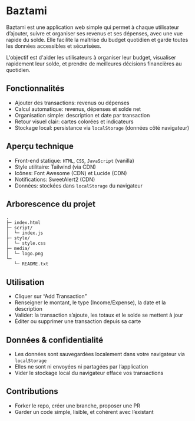 # Baztami

Baztami est une application web simple qui permet à chaque utilisateur d’ajouter, suivre et organiser ses revenus et ses dépenses, avec une vue rapide du solde. Elle facilite la maîtrise du budget quotidien et garde toutes les données accessibles et sécurisées.

L'objectif est d'aider les utilisateurs à organiser leur budget, visualiser rapidement leur solde, et prendre de meilleures décisions financières au quotidien.

## Fonctionnalités
- Ajouter des transactions: revenus ou dépenses
- Calcul automatique: revenus, dépenses et solde net
- Organisation simple: description et date par transaction
- Retour visuel clair: cartes colorées et indicateurs
- Stockage local: persistance via `localStorage` (données côté navigateur)

## Aperçu technique
- Front-end statique: `HTML`, `CSS`, `JavaScript` (vanilla)
- Style utilitaire: Tailwind (via CDN)
- Icônes: Font Awesome (CDN) et Lucide (CDN)
- Notifications: SweetAlert2 (CDN)
- Données: stockées dans `localStorage` du navigateur

## Arborescence du projet
```
.
├─ index.html
├─ script/
│  └─ index.js
├─ style/
│  └─ style.css
├─ media/
│  └─ logo.png
└─
   └─ README.txt
```


## Utilisation
- Cliquer sur “Add Transaction”
- Renseigner le montant, le type (Income/Expense), la date et la description
- Valider: la transaction s’ajoute, les totaux et le solde se mettent à jour
- Éditer ou supprimer une transaction depuis sa carte

## Données & confidentialité
- Les données sont sauvegardées localement dans votre navigateur via `localStorage`
- Elles ne sont ni envoyées ni partagées par l’application
- Vider le stockage local du navigateur efface vos transactions


## Contributions
- Forker le repo, créer une branche, proposer une PR
- Garder un code simple, lisible, et cohérent avec l’existant

